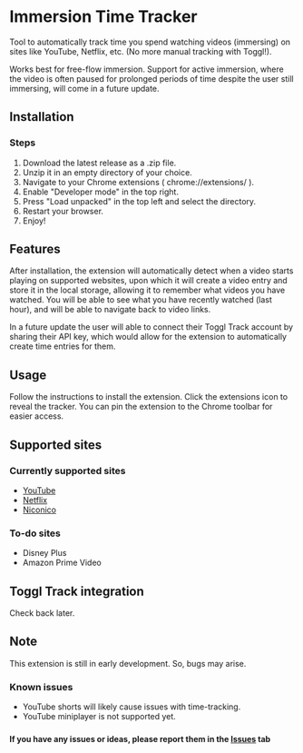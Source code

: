 # Immersion Time Tracker

Tool to automatically track time you spend watching videos (immersing) on sites like YouTube, Netflix, etc. (No more manual tracking with Toggl!).

Works best for free-flow immersion. Support for active immersion, where the video is often paused for prolonged periods of time despite the user still immersing, will come in a future update.

## Installation

### Steps

1. Download the latest release as a .zip file. 
2. Unzip it in an empty directory of your choice.
3. Navigate to your Chrome extensions ( chrome://extensions/ ).
4. Enable "Developer mode" in the top right.
5. Press "Load unpacked" in the top left and select the directory.
6. Restart your browser.
7. Enjoy!

## Features

After installation, the extension will automatically detect when a video starts playing on supported websites, upon which it will create a video entry and store it in the local storage, allowing it to remember what videos you have watched. You will be able to see what you have recently watched (last hour), and will be able to navigate back to video links.

 In a future update the user will able to connect their Toggl Track account by sharing their API key, which would allow for the extension to automatically create time entries for them.

## Usage

Follow the instructions to install the extension. Click the extensions icon to reveal the tracker. You can pin the extension to the Chrome toolbar for easier access.

## Supported sites

### Currently supported sites

* [YouTube](https://www.youtube.com/)
* [Netflix](https://www.netflix.com/)
* [Niconico](https://www.nicovideo.jp/)

### To-do sites

* Disney Plus
* Amazon Prime Video

## Toggl Track integration

Check back later.

## Note

This extension is still in early development. So, bugs may arise.

### Known issues

* YouTube shorts will likely cause issues with time-tracking.
* YouTube miniplayer is not supported yet.

###

**If you have any issues or ideas, please report them in the [Issues](https://github.com/Clubboomers/immersion-time-tracker/issues) tab**
